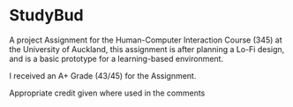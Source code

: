 # StudyBud
A project Assignment for the Human-Computer Interaction Course (345) at the University of Auckland, this assignment is after planning a Lo-Fi design, and is a basic prototype for a learning-based environment.

I received an A+ Grade (43/45) for the Assignment.

Appropriate credit given where used in the comments 
